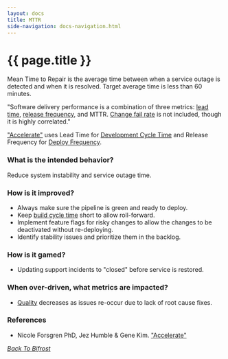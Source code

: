 ```yaml
---
layout: docs
title: MTTR
side-navigation: docs-navigation.html
---
```


# {{ page.title }}

Mean Time to Repair is the average time between when a service outage is
detected and when it is resolved. Target average time is less than 60 minutes.

"Software delivery performance is a combination of three metrics: [lead time](./development-cycle-time.html), [release frequency](./deploy-frequency.html), and MTTR. [Change fail rate](./change-fail-rate.html) is not included, though it is highly correlated."

["Accelerate"](https://www.walmart.com/ip/Accelerate-The-Science-of-Lean-Software-and-DevOps-Building-and-Scaling-High-Performing-Technology-Organizations/569479276) uses Lead Time for [Development Cycle Time](./development-cycle-time.html) and Release Frequency for [Deploy Frequency](./deploy-frequency.html).

### What is the intended behavior?

Reduce system instability and service outage time.

### How is it improved?

- Always make sure the pipeline is green and ready to deploy.
- Keep [build cycle time](./build-cycle-time.html) short to allow roll-forward.
- Implement feature flags for risky changes to allow the changes to be deactivated without re-deploying.
- Identify stability issues and prioritize them in the backlog.

### How is it gamed?

- Updating support incidents to "closed" before service is restored.

### When over-driven, what metrics are impacted?

- [Quality](./quality.html) decreases as issues re-occur due to lack of root cause
  fixes.

### References
- Nicole Forsgren PhD, Jez Humble & Gene Kim. ["Accelerate"](https://www.walmart.com/ip/Accelerate-The-Science-of-Lean-Software-and-DevOps-Building-and-Scaling-High-Performing-Technology-Organizations/569479276)

_[Back To Bifrost](../index.html)_


